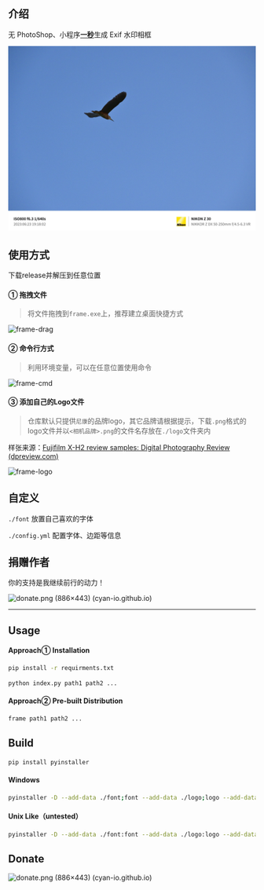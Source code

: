 ## 介绍

无 PhotoShop、小程序<u>**一秒**</u>生成 Exif 水印相框

![sample](./readme/sample.jpg)

## 使用方式

下载release并解压到任意位置

#### ① 拖拽文件

> 将文件拖拽到`frame.exe`上，推荐建立桌面快捷方式

![frame-drag](./readme/frame-drag.gif)

#### ② 命令行方式

> 利用环境变量，可以在任意位置使用命令

![frame-cmd](./readme/frame-cmd.gif)

#### ③ 添加自己的Logo文件

> 仓库默认只提供`尼康`的品牌logo，其它品牌请根据提示，下载`.png`格式的logo文件并以`<相机品牌>.png`的文件名存放在`./logo`文件夹内

样张来源：[Fujifilm X-H2 review samples: Digital Photography Review (dpreview.com)](https://www.dpreview.com/sample-galleries/4783322917/fujifilm-x-h2-review-samples/8533287587)


![frame-logo](./readme/frame-logo.gif)

## 自定义

`./font`	放置自己喜欢的字体

`./config.yml`	配置字体、边距等信息

## 捐赠作者

你的支持是我继续前行的动力！

![donate.png (886×443) (cyan-io.github.io)](https://cyan-io.github.io/donate.png)

---

## Usage

#### Approach① Installation

```bash
pip install -r requirments.txt
```

```bash
python index.py path1 path2 ...
```

#### Approach② Pre-built Distribution

```bash
frame path1 path2 ...
```

## Build

```bash
pip install pyinstaller
```

#### Windows

```bash
pyinstaller -D --add-data ./font;font --add-data ./logo;logo --add-data config.yml;. -n frame -i icon.ico index.py
```

#### Unix Like（untested）

```bash
pyinstaller -D --add-data ./font:font --add-data ./logo:logo --add-data config.yml:. -n frame index.py
```

## Donate

![donate.png (886×443) (cyan-io.github.io)](https://cyan-io.github.io/donate.png)